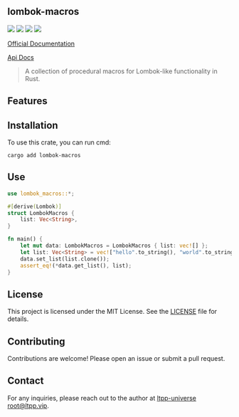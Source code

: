 ## lombok-macros

[![](https://img.shields.io/crates/v/lombok-macros.svg)](https://crates.io/crates/lombok-macros)
[![](https://docs.rs/lombok-macros/badge.svg)](https://docs.rs/lombok-macros)
[![](https://img.shields.io/crates/l/lombok-macros.svg)](./LICENSE)
[![](https://github.com/ltpp-universe/lombok-macros/workflows/Rust/badge.svg)](https://github.com/ltpp-universe/lombok-macros/actions?query=workflow:Rust)

[Official Documentation](https://docs.ltpp.vip/lombok-macros/)

[Api Docs](https://docs.rs/lombok-macros/latest/lombok_macros/)

> A collection of procedural macros for Lombok-like functionality in Rust.

## Features

## Installation

To use this crate, you can run cmd:

```shell
cargo add lombok-macros
```

## Use

```rust
use lombok_macros::*;

#[derive(Lombok)]
struct LombokMacros {
    list: Vec<String>,
}

fn main() {
    let mut data: LombokMacros = LombokMacros { list: vec![] };
    let list: Vec<String> = vec!["hello".to_string(), "world".to_string()];
    data.set_list(list.clone());
    assert_eq!(*data.get_list(), list);
}
```

## License

This project is licensed under the MIT License. See the [LICENSE](LICENSE) file for details.

## Contributing

Contributions are welcome! Please open an issue or submit a pull request.

## Contact

For any inquiries, please reach out to the author at [ltpp-universe <root@ltpp.vip>](mailto:root@ltpp.vip).

